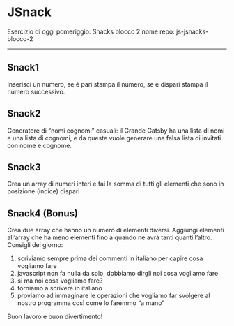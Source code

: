 # JSnack

Esercizio di oggi pomeriggio: Snacks blocco 2
nome repo: js-jsnacks-blocco-2

---

## Snack1

Inserisci un numero, se è pari stampa il numero, se è dispari stampa il numero successivo.

## Snack2

Generatore di “nomi cognomi” casuali: il Grande Gatsby ha  una lista di nomi e una lista di cognomi, e da queste vuole generare una falsa lista di invitati con nome e cognome.

## Snack3

Crea un array di numeri interi e fai la somma di tutti gli elementi  che sono in posizione (indice) dispari

## Snack4 (Bonus)

Crea due array che hanno un numero di elementi diversi.  Aggiungi elementi all’array che ha meno elementi fino a quando ne avrà tanti quanti l’altro.
Consigli del giorno:

1. scriviamo sempre prima dei commenti in italiano per capire cosa vogliamo fare
2. javascript non fa nulla da solo, dobbiamo dirgli noi cosa vogliamo fare
3. si ma noi cosa vogliamo fare?
4. torniamo a scrivere in italiano
5. proviamo ad immaginare le operazioni che vogliamo far svolgere al nostro programma così come lo faremmo “a mano”

Buon lavoro e buon divertimento!